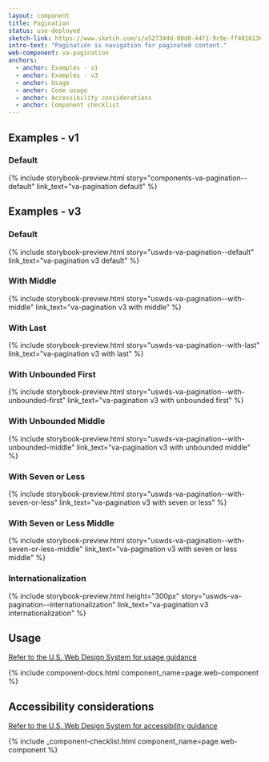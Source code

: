 ```yaml
---
layout: component
title: Pagination
status: use-deployed
sketch-link: https://www.sketch.com/s/a52734dd-00d0-44f1-9c9e-ff4016130e5c/p/DFDEF51F-1013-4214-A1DD-C4718E0E6BDD/canvas
intro-text: "Pagination is navigation for paginated content."
web-component: va-pagination
anchors:
  - anchor: Examples - v1
  - anchor: Examples - v3
  - anchor: Usage
  - anchor: Code usage
  - anchor: Accessibility considerations
  - anchor: Component checklist
---
```


## Examples - v1

### Default

{% include storybook-preview.html story="components-va-pagination--default" link_text="va-pagination default" %}

## Examples - v3

### Default

{% include storybook-preview.html story="uswds-va-pagination--default" link_text="va-pagination v3 default" %}

### With Middle

{% include storybook-preview.html story="uswds-va-pagination--with-middle" link_text="va-pagination v3 with middle" %}

### With Last

{% include storybook-preview.html story="uswds-va-pagination--with-last" link_text="va-pagination v3 with last" %}

### With Unbounded First

{% include storybook-preview.html story="uswds-va-pagination--with-unbounded-first" link_text="va-pagination v3 with unbounded first" %}

### With Unbounded Middle

{% include storybook-preview.html story="uswds-va-pagination--with-unbounded-middle" link_text="va-pagination v3 with unbounded middle" %}

### With Seven or Less

{% include storybook-preview.html story="uswds-va-pagination--with-seven-or-less" link_text="va-pagination v3 with seven or less" %}

### With Seven or Less Middle

{% include storybook-preview.html story="uswds-va-pagination--with-seven-or-less-middle" link_text="va-pagination v3 with seven or less middle" %}

### Internationalization

{% include storybook-preview.html height="300px" story="uswds-va-pagination--internationalization" link_text="va-pagination v3 internationalization" %}

## Usage

<a class="vads-c-action-link--blue" href="https://designsystem.digital.gov/components/pagination/">Refer to the U.S. Web Design System for usage guidance</a>

{% include component-docs.html component_name=page.web-component %}

## Accessibility considerations

<a class="vads-c-action-link--blue" href="https://designsystem.digital.gov/components/pagination/#accessibility-pagination">Refer to the U.S. Web Design System for accessibility guidance</a>


{% include _component-checklist.html component_name=page.web-component %}